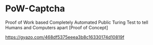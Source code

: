 # PoW-Captcha
Proof of Work based Completely Automated Public Turing Test to tell Humans and Computers apart [Proof of Concept]

https://gyazo.com/468df5375eeea3b8c16330174d10819f
